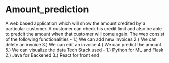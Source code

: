 # Amount_prediction
A web based application which will show the amount credited by a particular customer. A customer can check his credit limit and also be able to predcit the amount when that customer will come again.
The web consist of the following functionalities - 
1.) We can add new invoices
2.) We can delete an invoice
3.) We can edit an invoice
4.) We can predict the amount
5.) We can visualize the data
Tech Stack used - 
1.) Python for ML and Flask
2.) Java for Backened
3.) React for front end
